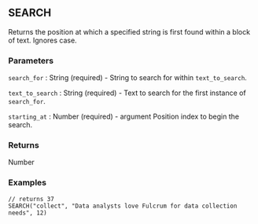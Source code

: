 ## SEARCH

Returns the position at which a specified string is first found within a block of text. Ignores case.

### Parameters
`search_for` : String (required) - String to search for within `text_to_search`.

`text_to_search` : String (required) - Text to search for the first instance of `search_for`.

`starting_at` : Number (required) - argument Position index to begin the search.

### Returns
Number

### Examples
```
// returns 37
SEARCH("collect", "Data analysts love Fulcrum for data collection needs", 12)
```